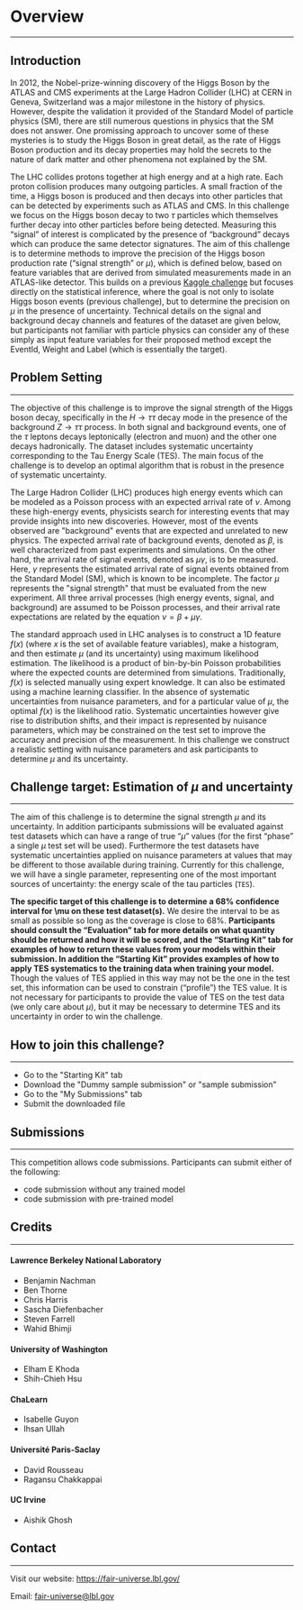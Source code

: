 # Overview 
***

## Introduction 
In 2012, the Nobel-prize-winning discovery of the Higgs Boson by the ATLAS and CMS experiments at the Large Hadron Collider (LHC) at CERN in Geneva, Switzerland was a major milestone in the history of physics. However, despite the validation it provided of the Standard Model of particle physics (SM), there are still numerous questions in physics that the SM does not answer. One promissing approach to uncover some of these mysteries is to study the Higgs Boson in great detail, as the rate of Higgs Boson production and its decay properties may hold the secrets to the nature of dark matter and other phenomena not explained by the SM.

The LHC collides protons together at high energy and at a high rate. Each proton collision produces many outgoing particles. A small fraction of the time, a Higgs boson is produced and then decays into other particles that can be detected by experiments such as ATLAS and CMS. In this challenge we focus on the Higgs boson decay to two $\tau$ particles which themselves further decay into other particles before being detected. Measuring this “signal” of interest is complicated by the presence of “background” decays which can produce the same detector signatures. The aim of this challenge is to determine methods to improve the precision of the Higgs boson production rate (“signal strength” or $\mu$), which is defined below, based on feature variables that are derived from simulated measurements made in an ATLAS-like detector. This builds on a previous [Kaggle challenge](https://www.kaggle.com/c/higgs-boson) but focuses directly on the statistical inference, where the goal is not only to isolate Higgs boson events (previous challenge), but to determine the precision on $\mu$ in the presence of uncertainty. Technical details on the signal and background decay channels and features of the dataset are given below, but participants not familiar with particle physics can consider any of these simply as input feature variables for their proposed method except the EventId, Weight and Label (which is essentially the target).

## Problem Setting
***
The objective of this challenge is to improve the signal strength of the Higgs boson decay, specifically in the $H \rightarrow \tau \tau$ decay mode in the presence of the background $Z \rightarrow \tau \tau$ process. In both signal and background events, one of the $\tau$ leptons decays leptonically (electron and muon) and the other one decays hadronically. The dataset includes systematic uncertainty corresponding to the Tau Energy Scale (TES). The main focus of the challenge is to develop an optimal algorithm that is robust in the presence of systematic uncertainty.   


The Large Hadron Collider (LHC) produces high energy events which can be modeled as a Poisson process with an expected arrival rate of $\nu$. Among these high-energy events, physicists search for interesting events that may provide insights into new discoveries. However, most of the events observed are "background" events that are expected and unrelated to new physics. The expected arrival rate of background events, denoted as $\beta$, is well characterized from past experiments and simulations. On the other hand, the arrival rate of signal events, denoted as $\mu \gamma$, is to be measured. Here, $\gamma$ represents the estimated arrival rate of signal events obtained from the Standard Model (SM), which is known to be incomplete. The factor $\mu$ represents the "signal strength" that must be evaluated from the new experiment. All three arrival processes (high energy events, signal, and background) are assumed to be Poisson processes, and their arrival rate expectations are related by the equation $\nu = \beta + \mu \gamma$.

The standard approach used in LHC analyses is to construct a 1D feature $f(x)$ (where $x$ is the set of available feature variables), make a histogram, and then estimate $\mu$ (and its uncertainty) using maximum likelihood estimation.  The likelihood is a product of bin-by-bin Poisson probabilities where the expected counts are determined from simulations. Traditionally, $f(x)$ is selected manually using expert knowledge. It can also be estimated using a machine learning classifier. In the absence of systematic uncertainties from nuisance parameters, and for a particular value of $\mu$, the optimal $f(x)$ is the likelihood ratio. Systematic uncertainties however give rise to distribution shifts, and their impact is represented by nuisance parameters,  which may be constrained on the test set to improve the accuracy and precision of the measurement. In this challenge we construct a realistic setting with nuisance parameters and ask participants to determine $\mu$ and its uncertainty.

## Challenge target: Estimation of $\mu$ and uncertainty
***
The aim of this challenge is to determine the signal strength $\mu$ and its uncertainty. In addition participants submissions will be evaluated against test datasets which can have a range of true “$\mu$” values (for the first “phase” a single $\mu$ test set will be used).  Furthermore the test datasets have systematic uncertainties applied on nuisance parameters at values that may be different to those available during training. Currently for this challenge, we will have a single parameter, representing one of the most important sources of uncertainty: the energy scale of the tau particles (`TES`). 

**The specific target of this challenge is to determine a 68% confidence interval for \mu on these test dataset(s).** We desire the interval to be as small as possible so long as the coverage is close to 68%. **Participants should consult the “Evaluation” tab for more details on what quantity should be returned and how it will be scored, and the “Starting Kit” tab for examples of how to return these values from your models within their submission. In addition the “Starting Kit” provides examples of how to apply TES systematics to the training data when training your model.** Though the values of TES applied in this way may not be the one in the test set, this information can be used to constrain (“profile”) the TES value. It is not necessary for participants to provide the value of TES on the test data (we only care about $\mu$), but it may be necessary to determine TES and its uncertainty in order to win the challenge.




## How to join this challenge?
***
- Go to the "Starting Kit" tab
- Download the "Dummy sample submission" or "sample submission"
- Go to the "My Submissions" tab
- Submit the downloaded file


## Submissions
***
This competition allows code submissions. Participants can submit either of the following:
- code submission without any trained model
- code submission with pre-trained model

## Credits
***
#### Lawrence Berkeley National Laboratory 
- Benjamin Nachman
- Ben Thorne
- Chris Harris
- Sascha Diefenbacher
- Steven Farrell
- Wahid Bhimji

#### University of Washington
- Elham E Khoda
- Shih-Chieh Hsu

#### ChaLearn
- Isabelle Guyon
- Ihsan Ullah

#### Université Paris-Saclay
- David Rousseau
- Ragansu Chakkappai

#### UC Irvine
- Aishik Ghosh


## Contact
***
Visit our website: https://fair-universe.lbl.gov/

Email: fair-universe@lbl.gov